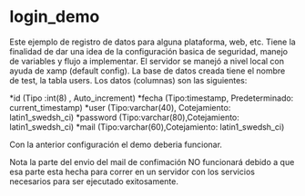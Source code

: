 # login_demo

Este ejemplo de registro de datos para alguna plataforma, web, etc. Tiene la finalidad de dar una idea de la configuración basica 
de seguridad, manejo de variables y flujo a implementar. El servidor se manejó a nivel local con ayuda de xamp (default config). 
La base de datos creada tiene el nombre de test, la tabla users. Los datos (columnas) son las siguientes:

*id       (Tipo :int(8) , Auto_increment)
*fecha    (Tipo:timestamp, Predeterminado: current_timestamp)
*user     (Tipo:varchar(40), Cotejamiento: latin1_swedsh_ci)
*password (Tipo:varchar(80),Cotejamiento: latin1_swedsh_ci)
*mail     (Tipo:varchar(60),Cotejamiento: latin1_swedsh_ci)


Con la anterior configuración el demo deberia funcionar.

Nota la parte del envio del mail de confimación NO funcionará debido a que esa parte esta hecha para correr en un servidor con los
servicios necesarios para ser ejecutado exitosamente.
